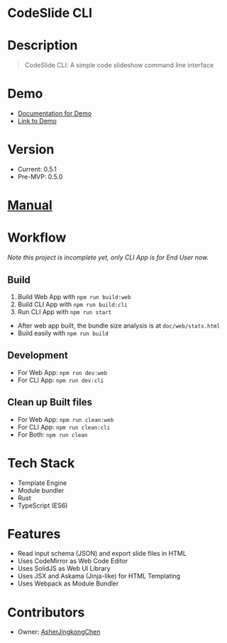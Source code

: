 # CodeSlide CLI

# Description
> CodeSlide CLI: A simple code slideshow command line interface

# Demo
- [Documentation for Demo]()
- [Link to Demo]()

# Version
- Current: 0.5.1
- Pre-MVP: 0.5.0

# [Manual](./doc/MANUAL.md)

# Workflow

*Note this project is incomplete yet, only CLI App is for End User now.*

## Build
1. Build Web App with `npm run build:web`
2. Build CLI App with `npm run build:cli`
3. Run CLI App with `npm run start`

- After web app built, the bundle size analysis is at `doc/web/stats.html`
- Build easily with `npm run build`

## Development
- For Web App: `npm run dev:web`
- For CLI App: `npm run dev:cli`

## Clean up Built files
- For Web App: `npm run clean:web`
- For CLI App: `npm run clean:cli`
- For Both: `npm run clean`

# Tech Stack
- Template Engine
- Module bundler
- Rust
- TypeScript (ES6)

# Features
- Read input schema (JSON) and export slide files in HTML
- Uses CodeMirror as Web Code Editor
- Uses SolidJS as Web UI Library
- Uses JSX and Askama (Jinja-like) for HTML Templating
- Uses Webpack as Module Bundler

# Contributors
- Owner: [AsherJingkongChen](https://github.com/AsherJingkongChen)
